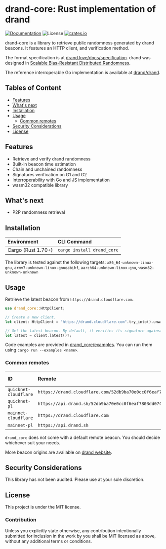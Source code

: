 # drand-core: Rust implementation of drand

[![Documentation](https://img.shields.io/badge/docs-main-blue.svg)][Documentation]
![License](https://img.shields.io/crates/l/drand_core.svg)
[![crates.io](https://img.shields.io/crates/v/drand_core.svg)][Crates.io]

[Crates.io]: https://crates.io/crates/drand_core
[Documentation]: https://docs.rs/drand_core/

drand-core is a library to retrieve public randomness generated by drand beacons. It features an HTTP client, and verification method.

The format specification is at [drand.love/docs/specification](https://drand.love/docs/specification/). drand was designed in [Scalable Bias-Resistant Distributed Randomness](https://eprint.iacr.org/2016/1067.pdf).

The reference interroperable Go implementation is available at [drand/drand](https://github.com/drand/drand).

## Tables of Content

* [Features](#features)
* [What's next](#whats-next)
* [Installation](#installation)
* [Usage](#usage)
  * [Common remotes](#common-remotes)
* [Security Considerations](#security-considerations)
* [License](#license)

## Features

* Retrieve and verify drand randomness
* Built-in beacon time estimation
* Chain and unchained randomness
* Signatures verification on G1 and G2
* Interroperability with Go and JS implementation
* wasm32 compatible library

## What's next

* P2P randomness retrieval

## Installation

| Environment        | CLI Command                |
|:-------------------|:---------------------------|
| Cargo (Rust 1.70+) | `cargo install drand_core` |

The library is tested against the following targets: `x86_64-unknown-linux-gnu`, `armv7-unknown-linux-gnueabihf`, `aarch64-unknown-linux-gnu`, `wasm32-unknown-unknown`

## Usage

Retrieve the latest beacon from `https://drand.cloudflare.com`.

```rust
use drand_core::HttpClient;

// Create a new client.
let client: HttpClient = "https://drand.cloudflare.com".try_into().unwrap();

// Get the latest beacon. By default, it verifies its signature against the chain info.
let latest = client.latest()?;
```

Code examples are provided in [drand_core/examples](./examples). You can run them using `cargo run --examples <name>`.

### Common remotes

| ID                   | Remote                                                                                          | Timelock encryption |
| :--------------------|:------------------------------------------------------------------------------------------------|:--------------------|
| `quicknet-cloudflare` | `https://drand.cloudflare.com/52db9ba70e0cc0f6eaf7803dd07447a1f5477735fd3f661792ba94600c84e971` | Yes                 |
| `quicknet-pl`         | `https://api.drand.sh/52db9ba70e0cc0f6eaf7803dd07447a1f5477735fd3f661792ba94600c84e971`         | Yes                 |
| `mainnet-cloudflare` | `https://drand.cloudflare.com`                                                                  | No                  |
| `mainnet-pl`         | `https://api.drand.sh`                                                                          | No                  |

`drand_core` does not come with a default remote beacon. You should decide whichever suit your needs.

More beacon origins are available on [drand website](https://drand.love/developer/).

## Security Considerations

This library has not been audited. Please use at your sole discretion.

## License

This project is under the MIT license.

### Contribution

Unless you explicitly state otherwise, any contribution intentionally submitted for inclusion in the work by you shall be MIT licensed as above, without any additional terms or conditions.